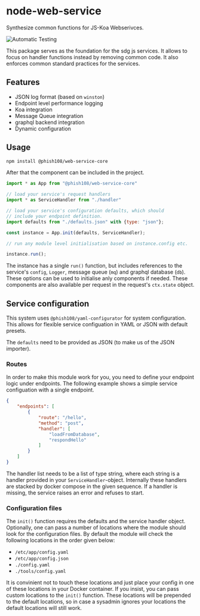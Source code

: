 # node-web-service

Synthesize common functions for JS-Koa Webserivces.

![Automatic Testing](https://github.com/sustainability-zhaw/node-web-service/actions/workflows/tests.yml/badge.svg)

This package serves as the foundation for the sdg js services. It allows to 
focus on handler functions instead by removing common code. It also enforces 
common standard practices for the services.

## Features
- JSON log format (based on `winston`)
- Endpoint level performance logging 
- Koa integration 
- Message Queue integration
- graphql backend integration
- Dynamic configuration

## Usage

```bash
npm install @phish108/web-service-core
```

After that the component can be included in the project.

```javascript
import * as App from "@phish108/web-service-core"

// load your service's request handlers
import * as ServiceHandler from "./handler"

// load your service's configuration defaults, which should
// include your endpoint definition.
import defaults from "./defaults.json" with {type: "json"};

const instance = App.init(defaults, ServiceHandler);

// run any module level initialisation based on instance.config etc.

instance.run();
```

The instance has a single `run()` function, but includes references to 
the service's `config`, `Logger`, message queue (`mq`) and graphql 
database (`db`). These options can be used to initialise anly components 
if needed. These components are also available per request in the 
request's `ctx.state` object.

## Service configuration

This system uses `@phish108/yaml-configurator` for system configuration. 
This allows for flexible service configuation in YAML or JSON with default
presets. 

The `defaults` need to be provided as JSON (to make us of the JSON importer).

### Routes

In order to make this module work for you, you need to define your endpoint 
logic under endpoints. The following example shows a simple service 
configuation with a single endpoint. 

```json
{
    "endpoints": [
        {
            "route": "/hello",
            "method": "post",
            "handler": [
                "loadFromDatabase",
                "respondHello"
            ]
        }
    ]
}
```

The  handler list needs to be a list of type string, where each string 
is a handler provided in your `ServiceHandler`-object. Internally these 
handlers are stacked by docker compose in the given sequence. If a handler 
is missing, the service raises an error and refuses to start.

### Configuration files

The `init()` function requires the defaults and the service handler object.
Optionally, one can pass a number of locations where the module should look 
for the configuration files. By default the module will check the following
locations in the order given below: 

- `/etc/app/config.yaml`
- `/etc/app/config.json`
- `./config.yaml`
- `./tools/config.yaml`

It is convinient not to touch these locations and just place your config
in one of these locations in your Docker container. If you insist, you 
can pass custom locations to the `init()` function. These locations 
will be prepended to the default locations, so in case a sysadmin ignores 
your locations the default locations will still work. 
